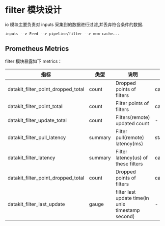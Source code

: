 
# filter 模块设计

io 模块主要负责对 inputs 采集到的数据进行过滤,并丢弃符合条件的数据.

    inputs --> Feed --> pipeline/filter --> mem-cache...

## Prometheus Metrics

filter 模块暴露如下 metrics：

| 指标                               | 类型    | 说明                                              | labels                  |
| ---                                | ---     | ---                                               | ---                     |
| datakit_filter_point_dropped_total | count   | Dropped points of filters                         | category,filters,source |
| datakit_filter_point_total         | count   | Filter points of filters                          | category,filters,source |
| datakit_filter_update_total        | count   | Filters(remote) updated count                     | -                       |
| datakit_filter_pull_latency        | summary | Filter pull(remote) latency(ms)                   | status                  |
| datakit_filter_latency             | summary | Filter latency(us) of these filters               | category,filters,source |
| datakit_filter_point_dropped_total | count   | Dropped points of filters                         | category,filter,source  |
| datakit_filter_last_update         | gauge   | filter last update time(in unix timestamp second) | -                       |
